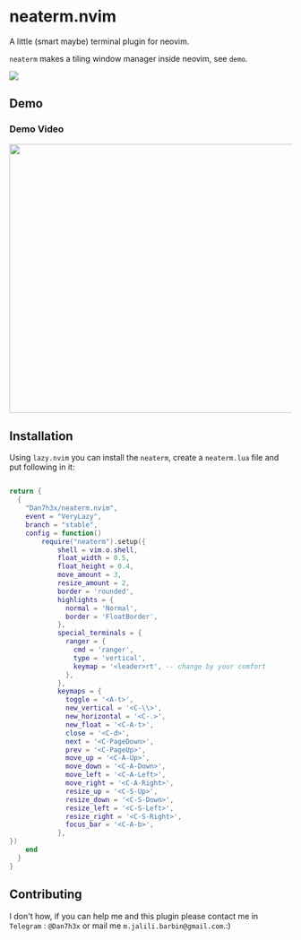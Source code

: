 # neaterm.nvim

A little (smart maybe) terminal plugin for neovim.

`neaterm` makes a tiling window manager inside neovim, see `demo`.

<a href="https://dotfyle.com/plugins/Dan7h3x/neaterm.nvim">
  <img src="https://dotfyle.com/plugins/Dan7h3x/neaterm.nvim/shield" />
</a>

## Demo

<div class="plugin-media"> 
    <h3>Demo Video</h3>
    <img width="720" height="480" src="https://github.com/user-attachments/assets/4c272ae0-5c8e-479b-9a41-b255e34a8828"></img>
</div>

## Installation

Using `lazy.nvim` you can install the `neaterm`, create a `neaterm.lua` file and
put following in it:

```lua

return {
  {
    "Dan7h3x/neaterm.nvim",
    event = "VeryLazy",
    branch = "stable",
    config = function()
        require("neaterm").setup({
            shell = vim.o.shell,
            float_width = 0.5,
            float_height = 0.4,
            move_amount = 3,
            resize_amount = 2,
            border = 'rounded',
            highlights = {
              normal = 'Normal',
              border = 'FloatBorder',
            },
            special_terminals = {
              ranger = {
                cmd = 'ranger',
                type = 'vertical',
                keymap = '<leader>rt', -- change by your comfort
              },
            },
            keymaps = {
              toggle = '<A-t>',
              new_vertical = '<C-\\>',
              new_horizontal = '<C-.>',
              new_float = '<C-A-t>',
              close = '<C-d>',
              next = '<C-PageDown>',
              prev = '<C-PageUp>',
              move_up = '<C-A-Up>',
              move_down = '<C-A-Down>',
              move_left = '<C-A-Left>',
              move_right = '<C-A-Right>',
              resize_up = '<C-S-Up>',
              resize_down = '<C-S-Down>',
              resize_left = '<C-S-Left>',
              resize_right = '<C-S-Right>',
              focus_bar = '<C-A-b>',
            },
})
    end
  }
}

```

## Contributing

I don't how, if you can help me and this plugin please contact me in `Telegram` : `@Dan7h3x` or mail me `m.jalili.barbin@gmail.com`.:)
